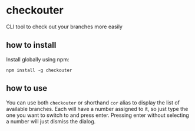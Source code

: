 # checkouter

CLI tool to check out your branches more easily

## how to install

Install globally using npm:

`npm install -g checkouter`

## how to use

You can use both `checkouter` or shorthand `cor` alias to display the list of available branches. Each will have a number assigned to it, so just type the one you want to switch to and press enter. Pressing enter without selecting a number will just dismiss the dialog.
